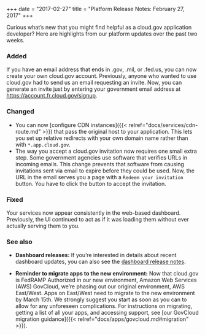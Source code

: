 +++
date = "2017-02-27"
title = "Platform Release Notes: February 27, 2017"
+++

Curious what’s new that you might find helpful as a cloud.gov application developer? Here are highlights from our platform updates over the past two weeks.

<!--more-->

### Added
If you have an email address that ends in .gov, .mil, or .fed.us, you can now create your own cloud.gov account. Previously, anyone who wanted to use cloud.gov had to send us an email requesting an invite. Now, you can generate an invite just by entering your government email address at https://account.fr.cloud.gov/signup.

### Changed
- You can now [configure CDN instances]({{< relref="docs/services/cdn-route.md" >}}) that pass the original host to your application. This lets you set up relative redirects with your own domain name rather than with `*.app.cloud.gov`.
- The way you accept a cloud.gov invitation now requires one small extra step. Some government agencies use software that verifies URLs in incoming emails. This change prevents that software from causing invitations sent via email to expire before they could be used. Now, the URL in the email serves you a page with a `Redeem your invitation` button. You have to click the button to accept the invitation.

### Fixed
Your services now appear consistently in the web-based dashboard. Previously, the UI continued to act as if it was loading them without ever actually serving them to you.

### See also
- **Dashboard releases:** If you’re interested in details about recent dashboard updates, you can also see the [dashboard release notes](https://github.com/18F/cg-dashboard/releases).

- **Reminder to migrate apps to the new environment:** Now that cloud.gov is FedRAMP Authorized in our new environment, Amazon Web Services (AWS) GovCloud, we’re phasing out our original environment, AWS East/West. Apps on East/West need to migrate to the new environment by March 15th. We strongly suggest you start as soon as you can to allow for any unforeseen complications. For instructions on migrating, getting a list of all your apps, and accessing support, see [our GovCloud migration guidance]({{< relref="docs/apps/govcloud.md#migration" >}}).
